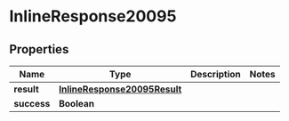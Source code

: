# InlineResponse20095

## Properties
Name | Type | Description | Notes
------------ | ------------- | ------------- | -------------
**result** | [**InlineResponse20095Result**](InlineResponse20095Result.md) |  | 
**success** | **Boolean** |  | 
